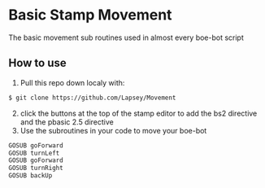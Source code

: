 # Basic Stamp Movement 
The basic movement sub routines used in almost every boe-bot script 

## How to use
1. Pull this repo down localy with:
```bash
$ git clone https://github.com/Lapsey/Movement
```
2. click the buttons at the top of the stamp editor to add the bs2 directive and the pbasic 2.5 directive
3. Use the subroutines in your code to move your boe-bot
```vb
GOSUB goForward
GOSUB turnLeft
GOSUB goForward 
GOSUB turnRight
GOSUB backUp
```
